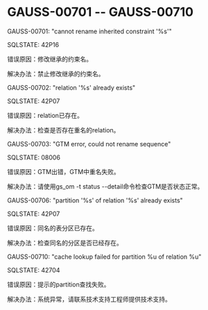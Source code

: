 # GAUSS-00701 -- GAUSS-00710<a name="ZH-CN_TOPIC_0302073133"></a>

GAUSS-00701: "cannot rename inherited constraint '%s'"

SQLSTATE: 42P16

错误原因：修改继承的约束名。

解决办法：禁止修改继承的约束名。

GAUSS-00702: "relation '%s' already exists"

SQLSTATE: 42P07

错误原因：relation已存在。

解决办法：检查是否存在重名的relation。

GAUSS-00703: "GTM error, could not rename sequence"

SQLSTATE: 08006

错误原因：GTM出错，GTM中重名失败。

解决办法：请使用gs\_om -t status --detail命令检查GTM是否状态正常。

GAUSS-00706: "partition '%s' of relation '%s' already exists"

SQLSTATE: 42P07

错误原因：同名的表分区已存在。

解决办法：检查同名的分区是否已经存在。

GAUSS-00710: "cache lookup failed for partition %u of relation %u"

SQLSTATE: 42704

错误原因：提示的partition查找失败。

解决办法：系统异常，请联系技术支持工程师提供技术支持。

